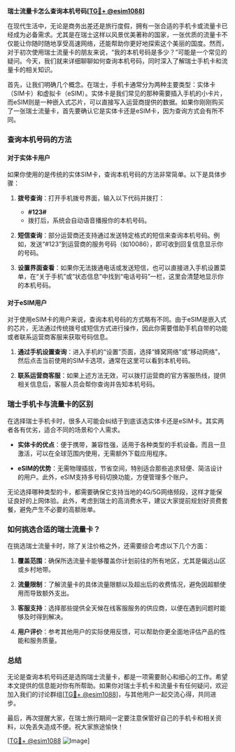 **瑞士流量卡怎么查询本机号码[[TG💪+ @esim1088](https://t.me/s/esim1088)]**

在现代生活中，无论是商务出差还是旅行度假，拥有一张合适的手机卡或流量卡已经成为必备需求。尤其是在瑞士这样以风景优美著称的国家，一张优质的流量卡不仅能让你随时随地享受高速网络，还能帮助你更好地探索这个美丽的国度。然而，对于初次使用瑞士流量卡的朋友来说，“我的本机号码是多少？”可能是一个常见的疑问。今天，我们就来详细聊聊如何查询本机号码，同时深入了解瑞士手机卡和流量卡的相关知识。

首先，让我们明确几个概念。在瑞士，手机卡通常分为两种主要类型：实体卡（SIM卡）和虚拟卡（eSIM）。实体卡是我们常见的那种需要插入手机的小卡片，而eSIM则是一种嵌入式芯片，可以直接写入运营商提供的数据。如果你刚刚购买了一张瑞士流量卡，首先要确认它是实体卡还是eSIM卡，因为查询方式会有所不同。

### 查询本机号码的方法

#### 对于实体卡用户
如果你使用的是传统的实体SIM卡，查询本机号码的方法非常简单。以下是具体步骤：

1. **拨号查询**：打开手机拨号界面，输入以下代码并拨打：
   - **#123#**
   - 拨打后，系统会自动语音播报你的本机号码。
   
2. **短信查询**：部分运营商还支持通过发送特定格式的短信来查询本机号码。例如，发送“#123”到运营商的服务号码（如10086），即可收到回复信息显示你的号码。

3. **设置界面查看**：如果你无法拨通电话或发送短信，也可以直接进入手机设置菜单，在“关于手机”或“状态信息”中找到“电话号码”一栏，这里会清楚地显示你的本机号码。

#### 对于eSIM用户
对于使用eSIM卡的用户来说，查询本机号码的方式略有不同。由于eSIM是嵌入式的芯片，无法通过传统拨号或短信方式进行操作，因此你需要借助手机自带的功能或者联系运营商客服来获取号码信息。

1. **通过手机设置查询**：进入手机的“设置”页面，选择“蜂窝网络”或“移动网络”，然后点击当前使用的SIM卡选项，通常在这里可以看到本机号码。

2. **联系运营商客服**：如果上述方法无效，可以拨打运营商的官方客服热线，提供相关信息后，客服人员会帮你查询并告知本机号码。

### 瑞士手机卡与流量卡的区别

在选择瑞士手机卡时，很多人可能会纠结于到底该选实体卡还是eSIM卡。其实两者各有优劣，适合不同的场景和个人需求。

- **实体卡的优点**：便于携带，兼容性强，适用于各种类型的手机设备。而且一旦激活，可以在全球范围内使用，无需额外下载应用程序。
  
- **eSIM的优势**：无需物理插拔，节省空间，特别适合那些追求轻便、简洁设计的用户。此外，eSIM支持多号码切换功能，方便管理多个账户。

无论选择哪种类型的卡，都需要确保它支持当地的4G/5G网络频段，这样才能保证良好的上网体验。此外，考虑到瑞士的高消费水平，建议大家提前规划好资费套餐，避免产生不必要的高额账单。

### 如何挑选合适的瑞士流量卡？

在挑选瑞士流量卡时，除了关注价格之外，还需要综合考虑以下几个方面：

1. **覆盖范围**：确保所选流量卡能够覆盖你计划前往的所有地区，尤其是偏远山区或乡村地带。
   
2. **流量限制**：了解流量卡的具体流量限额以及超出后的收费情况，避免因超额使用而导致额外支出。

3. **客服支持**：选择那些提供全天候在线客服服务的供应商，以便在遇到问题时能够及时得到解决。

4. **用户评价**：参考其他用户的实际使用反馈，可以帮助你更全面地评估产品的性能和服务质量。

### 总结

无论是查询本机号码还是选购瑞士流量卡，都是一项需要耐心和细心的工作。希望本文提供的信息能对你有所帮助。如果你对瑞士手机卡和流量卡有任何疑问，欢迎加入我们的讨论群组[[TG💪+ @esim1088](https://t.me/s/esim1088)]，与其他用户一起交流心得，共同进步。

最后，再次提醒大家，在瑞士旅行期间一定要注意保管好自己的手机卡和相关资料，以免丢失造成不便。祝大家旅途愉快！

[[TG💪+ @esim1088](https://t.me/s/esim1088) ![Image](https://i.postimg.cc/4NQfJmqS/Snipaste-2025-05-13-00-14-12.png)]